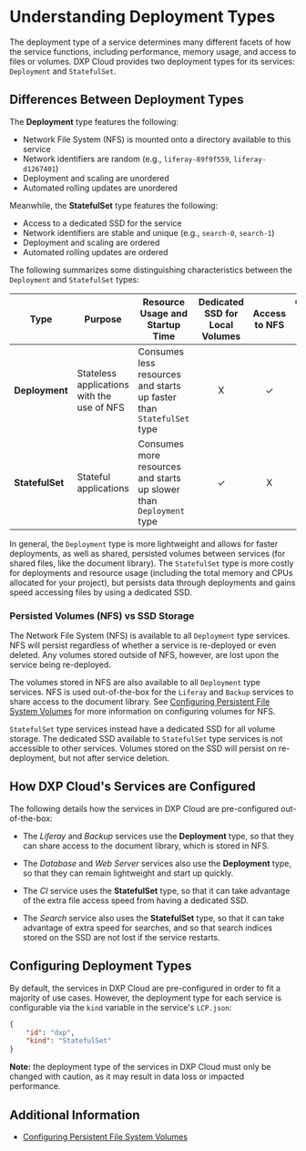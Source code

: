 # Understanding Deployment Types

The deployment type of a service determines many different facets of how the service functions, including performance, memory usage, and access to files or volumes. DXP Cloud provides two deployment types for its services: `Deployment` and `StatefulSet`.

## Differences Between Deployment Types

The **Deployment** type features the following:

* Network File System (NFS) is mounted onto a directory available to this service
* Network identifiers are random (e.g., `liferay-89f9f559`, `liferay-d1267401`)
* Deployment and scaling are unordered
* Automated rolling updates are unordered

Meanwhile, the **StatefulSet** type features the following:

* Access to a dedicated SSD for the service
* Network identifiers are stable and unique (e.g., `search-0`, `search-1`)
* Deployment and scaling are ordered
* Automated rolling updates are ordered

The following summarizes some distinguishing characteristics between the `Deployment` and `StatefulSet` types:

| **Type** | **Purpose** | **Resource Usage and Startup Time** | **Dedicated SSD for Local Volumes** | **Access to NFS** | **Ordered Startup / Scaling** |
| --- | --- | --- | :---: | :---: | :---: |
| **Deployment** | Stateless applications with the use of NFS | Consumes less resources and starts up faster than `StatefulSet` type | X | ✓ | X |
| **StatefulSet** | Stateful applications | Consumes more resources and starts up slower than `Deployment` type | ✓ | X | ✓ |

In general, the `Deployment` type is more lightweight and allows for faster deployments, as well as shared, persisted volumes between services (for shared files, like the document library). The `StatefulSet` type is more costly for deployments and resource usage (including the total memory and CPUs allocated for your project), but persists data through deployments and gains speed accessing files by using a dedicated SSD.

### Persisted Volumes (NFS) vs SSD Storage

The Network File System (NFS) is available to all `Deployment` type services. NFS will persist regardless of whether a service is re-deployed or even deleted. Any volumes stored outside of NFS, however, are lost upon the service being re-deployed.

The volumes stored in NFS are also available to all `Deployment` type services. NFS is used out-of-the-box for the `Liferay` and `Backup` services to share access to the document library. See [Configuring Persistent File System Volumes](./configuring-persistent-file-system-volumes.md) for more information on configuring volumes for NFS.

`StatefulSet` type services instead have a dedicated SSD for all volume storage. The dedicated SSD available to `StatefulSet` type services is not accessible to other services. Volumes stored on the SSD will persist on re-deployment, but not after service deletion.

## How DXP Cloud's Services are Configured

The following details how the services in DXP Cloud are pre-configured out-of-the-box:

* The _Liferay_ and _Backup_ services use the **Deployment** type, so that they can share access to the document library, which is stored in NFS.

* The _Database_ and _Web Server_ services also use the **Deployment** type, so that they can remain lightweight and start up quickly.

* The _CI_ service uses the **StatefulSet** type, so that it can take advantage of the extra file access speed from having a dedicated SSD.

* The _Search_ service also uses the **StatefulSet** type, so that it can take advantage of extra speed for searches, and so that search indices stored on the SSD are not lost if the service restarts.

## Configuring Deployment Types

By default, the services in DXP Cloud are pre-configured in order to fit a majority of use cases. However, the deployment type for each service is configurable via the `kind` variable in the service's `LCP.json`:

```json
{
    "id": "dxp",
    "kind": "StatefulSet"
}
```

**Note:** the deployment type of the services in DXP Cloud must only be changed with caution, as it may result in data loss or impacted performance.

## Additional Information

* [Configuring Persistent File System Volumes](./configuring-persistent-file-system-volumes.md)